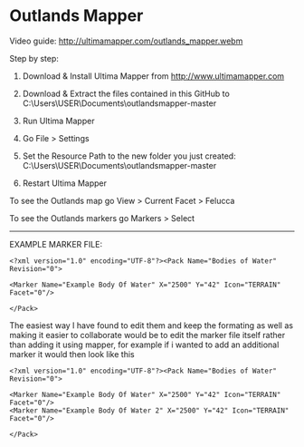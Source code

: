 # Outlands Mapper

Video guide:
http://ultimamapper.com/outlands_mapper.webm

Step by step:
1) Download & Install Ultima Mapper from http://www.ultimamapper.com

2) Download & Extract the files contained in this GitHub to C:\Users\USER\Documents\outlandsmapper-master

3) Run Ultima Mapper

4) Go File > Settings

5) Set the Resource Path to the new folder you just created:  C:\Users\USER\Documents\outlandsmapper-master

6) Restart Ultima Mapper

To see the Outlands map go View > Current Facet > Felucca

To see the Outlands markers go Markers > Select



---------------------------------------------------------

EXAMPLE MARKER FILE:

```
<?xml version="1.0" encoding="UTF-8"?><Pack Name="Bodies of Water" Revision="0">

<Marker Name="Example Body Of Water" X="2500" Y="42" Icon="TERRAIN" Facet="0"/>

</Pack>
```

The easiest way I have found to edit them and keep the formating as well as making it easier to collaborate would be to edit the marker file itself rather than adding it using mapper, for example if i wanted to add an additional marker it would then look like this

```
<?xml version="1.0" encoding="UTF-8"?><Pack Name="Bodies of Water" Revision="0">

<Marker Name="Example Body Of Water" X="2500" Y="42" Icon="TERRAIN" Facet="0"/>
<Marker Name="Example Body Of Water 2" X="2500" Y="42" Icon="TERRAIN" Facet="0"/>

</Pack>
```
